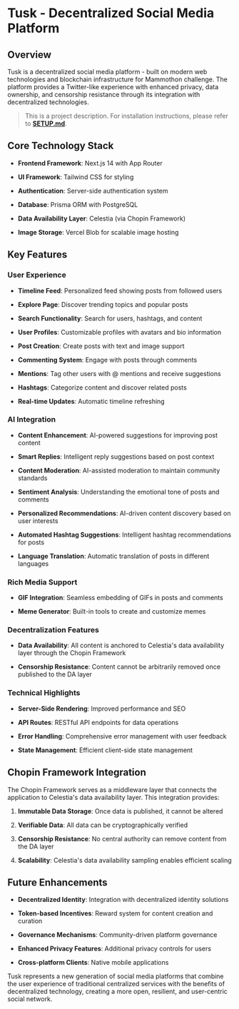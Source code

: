 
# Tusk - Decentralized Social Media Platform

  
## Overview

Tusk is a decentralized social media platform - built on modern web technologies and blockchain infrastructure for Mammothon challenge. The platform provides a Twitter-like experience with enhanced privacy, data ownership, and censorship resistance through its integration with decentralized technologies.

> This is a project description. For installation instructions, please
> refer to **[SETUP.md](https://github.com/tusk-social/tusk-webapp/blob/main/SETUP.md)**.

## Core Technology Stack


-  **Frontend Framework**: Next.js 14 with App Router

-  **UI Framework**: Tailwind CSS for styling

-  **Authentication**: Server-side authentication system

-  **Database**: Prisma ORM with PostgreSQL

-  **Data Availability Layer**: Celestia (via Chopin Framework)

-  **Image Storage**: Vercel Blob for scalable image hosting
  

## Key Features


### User Experience

-  **Timeline Feed**: Personalized feed showing posts from followed users

-  **Explore Page**: Discover trending topics and popular posts

-  **Search Functionality**: Search for users, hashtags, and content

-  **User Profiles**: Customizable profiles with avatars and bio information

-  **Post Creation**: Create posts with text and image support

-  **Commenting System**: Engage with posts through comments

-  **Mentions**: Tag other users with @ mentions and receive suggestions

-  **Hashtags**: Categorize content and discover related posts

-  **Real-time Updates**: Automatic timeline refreshing

  

### AI Integration

-  **Content Enhancement**: AI-powered suggestions for improving post content

-  **Smart Replies**: Intelligent reply suggestions based on post context

-  **Content Moderation**: AI-assisted moderation to maintain community standards

-  **Sentiment Analysis**: Understanding the emotional tone of posts and comments

-  **Personalized Recommendations**: AI-driven content discovery based on user interests

-  **Automated Hashtag Suggestions**: Intelligent hashtag recommendations for posts

-  **Language Translation**: Automatic translation of posts in different languages

  

### Rich Media Support

-  **GIF Integration**: Seamless embedding of GIFs in posts and comments

-  **Meme Generator**: Built-in tools to create and customize memes

  

### Decentralization Features

-  **Data Availability**: All content is anchored to Celestia's data availability layer through the Chopin Framework

-  **Censorship Resistance**: Content cannot be arbitrarily removed once published to the DA layer

  

### Technical Highlights

-  **Server-Side Rendering**: Improved performance and SEO

-  **API Routes**: RESTful API endpoints for data operations

-  **Error Handling**: Comprehensive error management with user feedback

-  **State Management**: Efficient client-side state management

  

## Chopin Framework Integration

  

The Chopin Framework serves as a middleware layer that connects the application to Celestia's data availability layer. This integration provides:

  

1.  **Immutable Data Storage**: Once data is published, it cannot be altered

2.  **Verifiable Data**: All data can be cryptographically verified

3.  **Censorship Resistance**: No central authority can remove content from the DA layer

4.  **Scalability**: Celestia's data availability sampling enables efficient scaling

  

## Future Enhancements

  

-  **Decentralized Identity**: Integration with decentralized identity solutions

-  **Token-based Incentives**: Reward system for content creation and curation

-  **Governance Mechanisms**: Community-driven platform governance

-  **Enhanced Privacy Features**: Additional privacy controls for users

-  **Cross-platform Clients**: Native mobile applications

  

Tusk represents a new generation of social media platforms that combine the user experience of traditional centralized services with the benefits of decentralized technology, creating a more open, resilient, and user-centric social network.



